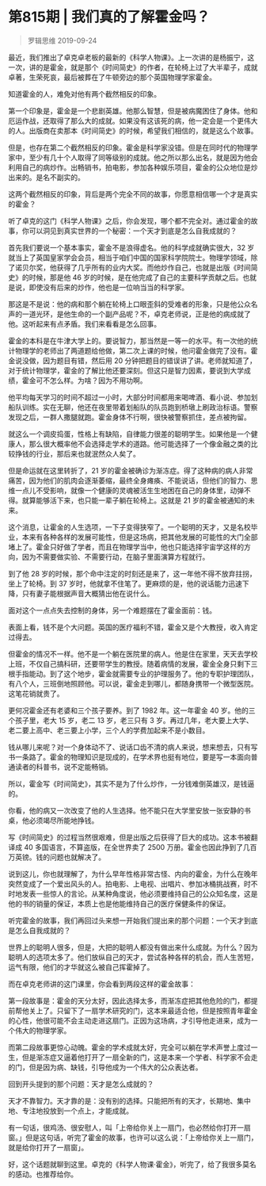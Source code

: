 # 第815期 | 我们真的了解霍金吗？
> 罗辑思维
2019-09-24

最近，我们推出了卓克卓老板的最新的《科学人物课》。上一次讲的是杨振宁，这一次，讲的是霍金，就是那个《时间简史》的作者，在轮椅上过了大半辈子，成就卓著，生荣死哀，最后被葬在了牛顿旁边的那个英国物理学家霍金。

知道霍金的人，难免对他有两个截然相反的印象。

第一个印象是，霍金是一个悲剧英雄。他那么智慧，但是被病魔困住了身体。他和厄运作战，还取得了那么大的成就。如果没有这该死的病，他一定会是一个更伟大的人。出版商在卖那本《时间简史》的时候，希望我们相信的，就是这么个故事。

但是，也存在第二个截然相反的印象。霍金是科学家没错。但是在同时代的物理学家中，至少有几十个人取得了同等级别的成就。他之所以那么出名，就是因为他会利用自己的病炒作。出畅销书，拍电影，参加各种娱乐项目，霍金的公众地位是炒出来的。是名不副实的。

这两个截然相反的印象，背后是两个完全不同的故事，你愿意相信哪一个才是真实的霍金？

听了卓克的这门《科学人物课》之后，你会发现，哪个都不完全对。通过霍金的故事，你可以洞见到真实世界的一个秘密：一个天才到底是怎么自我成就的？

首先我们要说一个基本事实，霍金不是浪得虚名。他的科学成就确实很大，32 岁就当上了英国皇家学会会员，相当于咱们中国的国家科学院院士。物理学领域，除了诺贝尔奖，他获得了几乎所有的业内大奖。而他炒作自己，也就是出版《时间简史》的时候，那是他 46 岁的时候，是在他完成了自己的主要科学贡献之后。也就是说，即使没有后来的炒作，他也是一位响当当的科学家。

那这是不是说：他的病和那个躺在轮椅上口眼歪斜的受难者的形象，只是他公众名声的一道光环，是他生命的一个副产品呢？不，卓克老师说，正是他的病成就了他。这听起来有点矛盾。我们来看看是怎么回事。

霍金的本科是在牛津大学上的。要说智力，那当然是一等一的水平。有一次他的统计物理学的老师出了两道题给他做，第二次上课的时候，他问霍金做完了没有。霍金说没做，因为题目有错，然后用 20 分钟把题目的错误讲了讲。老师就知道了，对于统计物理学，霍金的了解比他还要深刻。但这只是智力因素，要说到大学成绩，霍金可不怎么样。为啥？因为不用功啊。

他平均每天学习的时间不超过一小时，大部分时间都用来喝啤酒、看小说、参加划船队训练。实在无聊，他还在夜里带着划船队的队员跑到桥墩上刷政治标语。警察发现之后，一群人撒腿就跑。霍金身体不行啊，很快被警察抓住，差点被拘留。

就这么一个调皮捣蛋，性格上有缺陷，自律能力很差的聪明学生。如果他是一个健康人，那么很大概率他不会选择走学术的道路。他可能选择了一个像金融之类的比较挣钱的行业，那后来也就泯然众人矣了。

但是命运就在这里转折了，21 岁的霍金被确诊为渐冻症。得了这种病的病人非常痛苦，因为他们的肌肉会逐渐萎缩，最终全身瘫痪、不能说话，但他们的智力、思维一点儿不受影响，就像一个健康的灵魂被活生生地困在自己的身体里，动弹不得。就算能够活下来，也只能一辈子躺在轮椅上。这就是 21 岁的霍金被通知的未来。

这个消息，让霍金的人生选项，一下子变得狭窄了。一个聪明的天才，又是名校毕业，本来有各种各样的发展可能性，但是这场病，把其他发展的可能性的大门全部堵上了。霍金只好做了学者，而且在物理学当中，他也只能选择宇宙学这样的方向，因为不需要做实验、不需要行动，在脑子里面演算方程就行。

到了他 28 岁的时候，那个命中注定的时刻还是来了，这一年他不得不放弃拄拐，坐上了轮椅。到 37 岁时，他就拿不住笔了。更麻烦的是，他的说话能力迅速下降，只有妻子能根据声音大概猜出他在说什么。

面对这个一点点失去控制的身体，另一个难题摆在了霍金面前：钱。

表面上看，钱不是个大问题。英国的医疗福利不错，霍金又是个大教授，收入肯定过得去。

但霍金的情况不一样。他不是一个躺在医院里的病人。他是住在家里，天天去学校上班，不仅自己搞科研，还要带学生的教授。随着病情的发展，霍金全身只剩下三根手指能动。到了这个地步，霍金就需要专业的护理服务了。他的专职护理团队，有八个人，三班倒地照顾他。可以说，霍金走到哪儿，都随身携带一个微型医院。这笔花销就贵了。

更何况霍金还有老婆和三个孩子要养。到了 1982 年。这一年霍金 40 岁。他的三个孩子里，老大 15 岁，老二 13 岁，老三只有 3 岁。再过几年，老大要上大学、老二要上高中、老三要上小学，三个人的学费加起来不是小数目。

钱从哪儿来呢？对一个身体动不了、说话口齿不清的病人来说，想来想去，只有写书一条路了。霍金的物理知识是现成的，在学术界也挺有地位，要是写一本面向普通读者的科普书，说不定能畅销。

所以，霍金写《时间简史》，其实不是为了什么炒作，一分钱难倒英雄汉，是钱逼的。

你看，他的病又一次改变了他的人生选择。他不能只在大学里安放一张安静的书桌，他必须竭尽所能地挣钱。

写《时间简史》的过程当然很艰难，但是出版之后获得了巨大的成功。这本书被翻译成 40 多国语言，不算盗版，在全世界卖了 2500 万册。霍金也因此挣到了几百万英镑。钱的问题也就解决了。

说到这儿，你也就理解了，为什么早年性格非常古怪、内向的霍金，为什么在晚年突然变成了一个爱出风头的人。拍电影、上电视、出唱片、参加冰桶挑战赛，时不时地发表一些惊人的言论。从某种角度说，他必须要维持自己的公众知名度，这是他的书的销量的保证，本质上也是他能维持自己的医疗保健条件的保证。

听完霍金的故事，我们再回过头来想一开始我们提出来的那个问题：一个天才到底是怎么自我成就的？

世界上的聪明人很多，但是，大把的聪明人都没有做出来什么成就。为什么？因为聪明人的选项太多了。他们放纵自己的天才，尝试各种各样的机会，而人生苦短，运气有限，他们的才华就这么被自己挥霍掉了。

而在卓克老师讲的这门课里，你会看到两段这样的霍金故事：

第一段故事是：霍金的天分太好，因此选择太多，而渐冻症把其他危险的门，都提前帮他关上了。只留下了一扇学术研究的门，这本来最适合他，但是按照青年霍金的心性，他很可能不会主动走进这扇门。正因为这场病，才引导他走进来，成为一个伟大的物理学家。

而第二段故事更惊心动魄。霍金的学术成就太好，完全可以躺在学术声誉上度过一生，但是渐冻症又逼着他打开了一扇全新的门，这是本来一个学者、科学家不会走的门，但是因为病、缺钱，引导他成为一个伟大的公众表达者。

回到开头提到的那个问题：天才是怎么成就的？

天才不靠智力。天才靠的是：没有别的选择。只能把所有的天才，长期地、集中地、专注地投放到一个点上，才能成就。

有一句话，很鸡汤、很安慰人，叫「上帝给你关上一扇门，也必然给你打开一扇窗。」但是这句话，听完了霍金的故事，也许可以这么说：「上帝给你关上一扇门，就是给你打开了一扇窗」。

好，这个话题就聊到这里。卓克的《科学人物课·霍金》，听完了，给了我很多莫名的感动。也推荐给你。

